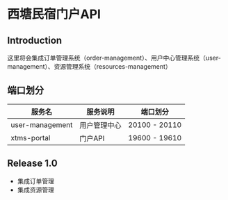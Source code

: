 # 西塘民宿门户API
## Introduction
这里将会集成订单管理系统（order-management）、用户中心管理系统（user-management）、资源管理系统（resources-management）

## 端口划分

服务名 | 服务说明 | 端口划分
---|--- | ---
user-management | 用户管理中心 | 20100 - 20110 
xtms-portal | 门户API | 19600 - 19610

## Release 1.0
+ 集成订单管理
+ 集成资源管理

